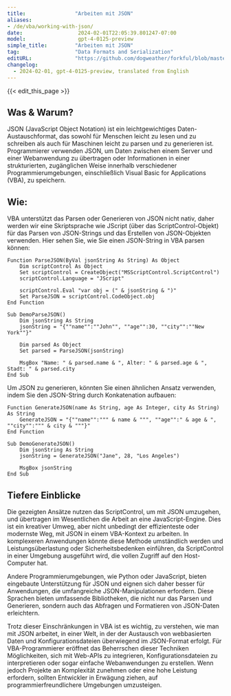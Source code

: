 ```yaml
---
title:                "Arbeiten mit JSON"
aliases:
- /de/vba/working-with-json/
date:                  2024-02-01T22:05:39.801247-07:00
model:                 gpt-4-0125-preview
simple_title:         "Arbeiten mit JSON"
tag:                  "Data Formats and Serialization"
editURL:              "https://github.com/dogweather/forkful/blob/master/content/de/vba/working-with-json.md"
changelog:
  - 2024-02-01, gpt-4-0125-preview, translated from English
---
```


{{< edit_this_page >}}

## Was & Warum?

JSON (JavaScript Object Notation) ist ein leichtgewichtiges Daten-Austauschformat, das sowohl für Menschen leicht zu lesen und zu schreiben als auch für Maschinen leicht zu parsen und zu generieren ist. Programmierer verwenden JSON, um Daten zwischen einem Server und einer Webanwendung zu übertragen oder Informationen in einer strukturierten, zugänglichen Weise innerhalb verschiedener Programmierumgebungen, einschließlich Visual Basic for Applications (VBA), zu speichern.

## Wie:

VBA unterstützt das Parsen oder Generieren von JSON nicht nativ, daher werden wir eine Skriptsprache wie JScript (über das ScriptControl-Objekt) für das Parsen von JSON-Strings und das Erstellen von JSON-Objekten verwenden. Hier sehen Sie, wie Sie einen JSON-String in VBA parsen können:

```basic
Function ParseJSON(ByVal jsonString As String) As Object
    Dim scriptControl As Object
    Set scriptControl = CreateObject("MSScriptControl.ScriptControl")
    scriptControl.Language = "JScript"
    
    scriptControl.Eval "var obj = (" & jsonString & ")"
    Set ParseJSON = scriptControl.CodeObject.obj
End Function

Sub DemoParseJSON()
    Dim jsonString As String
    jsonString = "{""name"":""John"", ""age"":30, ""city"":""New York""}"
    
    Dim parsed As Object
    Set parsed = ParseJSON(jsonString)
    
    MsgBox "Name: " & parsed.name & ", Alter: " & parsed.age & ", Stadt: " & parsed.city
End Sub
```

Um JSON zu generieren, könnten Sie einen ähnlichen Ansatz verwenden, indem Sie den JSON-String durch Konkatenation aufbauen:

```basic
Function GenerateJSON(name As String, age As Integer, city As String) As String
    GenerateJSON = "{""name"":""" & name & """, ""age"":" & age & ", ""city"":""" & city & """}"
End Function

Sub DemoGenerateJSON()
    Dim jsonString As String
    jsonString = GenerateJSON("Jane", 28, "Los Angeles")
    
    MsgBox jsonString
End Sub
```

## Tiefere Einblicke

Die gezeigten Ansätze nutzen das ScriptControl, um mit JSON umzugehen, und übertragen im Wesentlichen die Arbeit an eine JavaScript-Engine. Dies ist ein kreativer Umweg, aber nicht unbedingt der effizienteste oder modernste Weg, mit JSON in einem VBA-Kontext zu arbeiten. In komplexeren Anwendungen könnte diese Methode umständlich werden und Leistungsüberlastung oder Sicherheitsbedenken einführen, da ScriptControl in einer Umgebung ausgeführt wird, die vollen Zugriff auf den Host-Computer hat.

Andere Programmierumgebungen, wie Python oder JavaScript, bieten eingebaute Unterstützung für JSON und eignen sich daher besser für Anwendungen, die umfangreiche JSON-Manipulationen erfordern. Diese Sprachen bieten umfassende Bibliotheken, die nicht nur das Parsen und Generieren, sondern auch das Abfragen und Formatieren von JSON-Daten erleichtern.

Trotz dieser Einschränkungen in VBA ist es wichtig, zu verstehen, wie man mit JSON arbeitet, in einer Welt, in der der Austausch von webbasierten Daten und Konfigurationsdateien überwiegend im JSON-Format erfolgt. Für VBA-Programmierer eröffnet das Beherrschen dieser Techniken Möglichkeiten, sich mit Web-APIs zu integrieren, Konfigurationsdateien zu interpretieren oder sogar einfache Webanwendungen zu erstellen. Wenn jedoch Projekte an Komplexität zunehmen oder eine hohe Leistung erfordern, sollten Entwickler in Erwägung ziehen, auf programmierfreundlichere Umgebungen umzusteigen.
